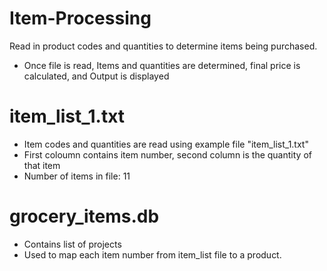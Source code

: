 # Item-Processing
Read in product codes and quantities to determine items being purchased. 
- Once file is read, Items and quantities are determined, final price is calculated, and Output is displayed 


# item_list_1.txt
 - Item codes and quantities are read using example file "item_list_1.txt"
 - First coloumn contains item number, second column is the quantity of that item
 - Number of items in file: 11
 

# grocery_items.db
- Contains list of projects 
- Used to map each item number from item_list file to a product.

